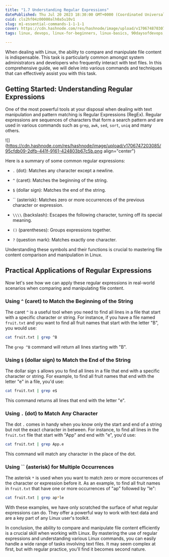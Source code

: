```yaml
---
title: "1.7 Understanding Regular Expressions"
datePublished: Thu Jul 20 2023 18:30:00 GMT+0000 (Coordinated Universal Time)
cuid: cls2hf04z00000alh0a5u10v1
slug: m1-essential-commands-1-1-1-1
cover: https://cdn.hashnode.com/res/hashnode/image/upload/v1706748703077/a7ef8394-93ea-42e2-92fc-50da294a0031.png
tags: linux, devops, linux-for-beginners, linux-basics, 90daysofdevops, trainwithshubham

---
```


When dealing with Linux, the ability to compare and manipulate file content is indispensable. This task is particularly common amongst system administrators and developers who frequently interact with text files. In this comprehensive guide, we will delve into various commands and techniques that can effectively assist you with this task.

## Getting Started: Understanding Regular Expressions

One of the most powerful tools at your disposal when dealing with text manipulation and pattern matching is Regular Expressions (RegEx). Regular expressions are sequences of characters that form a search pattern and are used in various commands such as `grep`, `awk`, `sed`, `sort`, `uniq` and many others.

![](https://cdn.hashnode.com/res/hashnode/image/upload/v1706747203085/95cfdb09-2dfb-441f-9161-424803b67c5b.png align="center")

Here is a summary of some common regular expressions:

* `.` (dot): Matches any character except a newline.
    
* `^` (caret): Matches the beginning of the string.
    
* `$` (dollar sign): Matches the end of the string.
    
* \`\` (asterisk): Matches zero or more occurrences of the previous character or expression.
    
* `\\\\` (backslash): Escapes the following character, turning off its special meaning.
    
* `()` (parentheses): Groups expressions together.
    
* `?` (question mark): Matches exactly one character.
    

Understanding these symbols and their functions is crucial to mastering file content comparison and manipulation in Linux.

## Practical Applications of Regular Expressions

Now let's see how we can apply these regular expressions in real-world scenarios when comparing and manipulating file content.

### Using `^` (caret) to Match the Beginning of the String

The caret `^` is a useful tool when you need to find all lines in a file that start with a specific character or string. For instance, if you have a file named `fruit.txt` and you want to find all fruit names that start with the letter "B", you would use:

```bash
cat fruit.txt | grep ^B
```

The `grep ^B` command will return all lines starting with "B".

### Using `$` (dollar sign) to Match the End of the String

The dollar sign `$` allows you to find all lines in a file that end with a specific character or string. For example, to find all fruit names that end with the letter "e" in a file, you'd use:

```bash
cat fruit.txt | grep e$
```

This command returns all lines that end with the letter "e".

### Using `.` (dot) to Match Any Character

The dot `.` comes in handy when you know only the start and end of a string but not the exact character in between. For instance, to find all lines in the `fruit.txt` file that start with "App" and end with "e", you'd use:

```bash
cat fruit.txt | grep App.e
```

This command will match any character in the place of the dot.

### Using \`\` (asterisk) for Multiple Occurrences

The asterisk `*` is used when you want to match zero or more occurrences of the character or expression before it. As an example, to find all fruit names in `fruit.txt` that have one or more occurrences of "ap" followed by "le":

```bash
cat fruit.txt | grep ap*le
```

With these examples, we have only scratched the surface of what regular expressions can do. They offer a powerful way to work with text data and are a key part of any Linux user's toolkit.

In conclusion, the ability to compare and manipulate file content efficiently is a crucial skill when working with Linux. By mastering the use of regular expressions and understanding various Linux commands, you can easily handle a wide range of tasks involving text files. It may seem complex at first, but with regular practice, you'll find it becomes second nature.